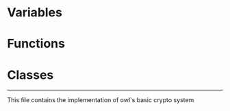 # Variables


# Functions


# Classes




--------------------------------------

This file contains the implementation of owl's basic crypto system